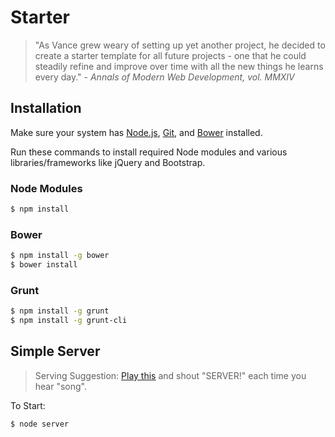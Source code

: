 Starter
=======

>"As Vance grew weary of setting up yet another project, he decided to create a starter template for all future projects - one that he could steadily refine and improve over time  with all the new things he learns every day." - *Annals of Modern Web Development, vol. MMXIV*

## Installation

Make sure your system has [Node.js](http://nodejs.org/), [Git](http://git-scm.com/), and [Bower](http://bower.io/) installed.

Run these commands to install required Node modules and various libraries/frameworks like jQuery and Bootstrap.

### Node Modules

```sh
$ npm install
```

### Bower

```sh
$ npm install -g bower
$ bower install
```

### Grunt

```sh
$ npm install -g grunt
$ npm install -g grunt-cli
```

## Simple Server

> Serving Suggestion: [Play this](https://www.youtube.com/watch?v=GyAJ4V06izg&feature=kp) and shout "SERVER!" each time you hear "song".

To Start:

```sh
$ node server
```